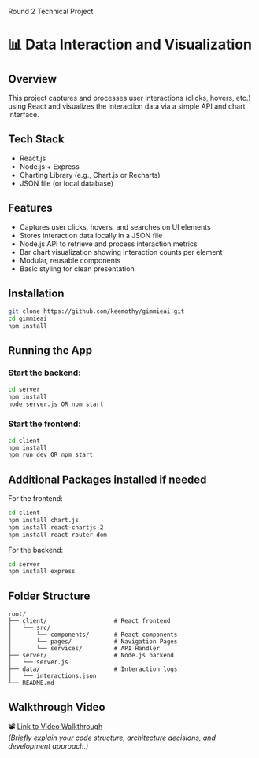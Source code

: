 Round 2 Technical Project

# 📊 Data Interaction and Visualization

## Overview
This project captures and processes user interactions (clicks, hovers, etc.) using React and visualizes the interaction data via a simple API and chart interface.

## Tech Stack
- React.js
- Node.js + Express
- Charting Library (e.g., Chart.js or Recharts)
- JSON file (or local database)

## Features
- Captures user clicks, hovers, and searches on UI elements
- Stores interaction data locally in a JSON file
- Node.js API to retrieve and process interaction metrics
- Bar chart visualization showing interaction counts per element
- Modular, reusable components
- Basic styling for clean presentation

## Installation

```bash
git clone https://github.com/keemothy/gimmieai.git
cd gimmieai
npm install
```

## Running the App

### Start the backend:
```bash
cd server
npm install
node server.js OR npm start
```

### Start the frontend:
```bash
cd client
npm install
npm run dev OR npm start
```

## Additional Packages installed if needed
For the frontend:
```bash
cd client
npm install chart.js
npm install react-chartjs-2
npm install react-router-dom 
```
For the backend:
```bash
cd server
npm install express
```

## Folder Structure

```
root/
├── client/                   # React frontend
│   └── src/
│       └── components/       # React components
│       └── pages/            # Navigation Pages
│       └── services/         # API Handler
├── server/                   # Node.js backend
│   └── server.js
├── data/                     # Interaction logs
│   └── interactions.json
└── README.md
```

## Walkthrough Video
📽️ [Link to Video Walkthrough](#)  
*(Briefly explain your code structure, architecture decisions, and development approach.)*
